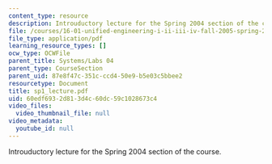```yaml
---
content_type: resource
description: Introuductory lecture for the Spring 2004 section of the course.
file: /courses/16-01-unified-engineering-i-ii-iii-iv-fall-2005-spring-2006/60edf6932d813d4c60dc59c1028673c4_sp1_lecture.pdf
file_type: application/pdf
learning_resource_types: []
ocw_type: OCWFile
parent_title: Systems/Labs 04
parent_type: CourseSection
parent_uid: 87e8f47c-351c-ccd4-50e9-b5e03c5bbee2
resourcetype: Document
title: sp1_lecture.pdf
uid: 60edf693-2d81-3d4c-60dc-59c1028673c4
video_files:
  video_thumbnail_file: null
video_metadata:
  youtube_id: null
---
```

Introuductory lecture for the Spring 2004 section of the course.

